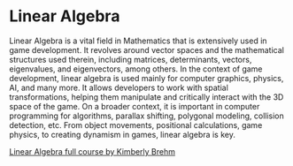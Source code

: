 # Linear Algebra

Linear Algebra is a vital field in Mathematics that is extensively used in game development. It revolves around vector spaces and the mathematical structures used therein, including matrices, determinants, vectors, eigenvalues, and eigenvectors, among others. In the context of game development, linear algebra is used mainly for computer graphics, physics, AI, and many more. It allows developers to work with spatial transformations, helping them manipulate and critically interact with the 3D space of the game. On a broader context, it is important in computer programming for algorithms, parallax shifting, polygonal modeling, collision detection, etc. From object movements, positional calculations, game physics, to creating dynamism in games, linear algebra is key.

<a href="https://youtube.com/playlist?list=PLl-gb0E4MII03hiCrZa7YqxUMEeEPmZqK&si=_r0WDwh94NKJbs_R">Linear Algebra full course by Kimberly Brehm</a>
